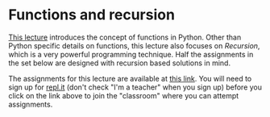 # Functions and recursion

[This lecture](https://github.com/amangup/coding-bootcamp/blob/master/lecture4/functions.md) introduces the concept of functions in Python. Other than Python specific details on functions, this lecture also focuses on *Recursion*, which is a very powerful programming technique. Half the assignments in the set below are designed with recursion based solutions in mind.

The assignments for this lecture are available at [this link](https://repl.it/data/classrooms/share/9eafa8dd60005b631d3e06159e4d1f87). You will need to sign up for [repl.it](https://repl.it) (don't check "I'm a teacher" when you sign up) before you click on the link above to join the "classroom" where you can attempt assignments.
